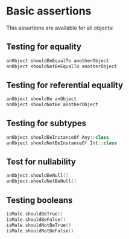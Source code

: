 # Basic assertions

This assertions are available for all objects:

## Testing for equality
```kt
anObject shouldBeEqualTo anotherObject
anObject shouldNotBeEqualTo anotherObject
```

## Testing for referential equality
```kt
anObject shouldBe anObject
anObject shouldNotBe anotherObject
```

## Testing for subtypes
```kt
anObject shouldBeInstanceOf Any::class
anObject shouldNotBeInstanceOf Int::class
```

## Test for nullability
```kt
anObject.shouldBeNull()
anObject.shouldNotBeNull()
```

## Testing booleans
```kt
isMale.shouldBeTrue()
isMale.shouldBeFalse()
isMale.shouldNotBeTrue()
isMale.shouldNotBeFalse()
```
